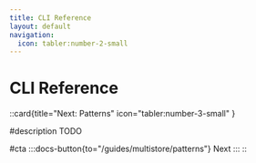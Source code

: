 ```yaml
---
title: CLI Reference
layout: default
navigation:
  icon: tabler:number-2-small
---
```


# CLI Reference


::card{title="Next: Patterns" icon="tabler:number-3-small" }

#description
TODO

#cta
:::docs-button{to="/guides/multistore/patterns"}
Next
:::
::
